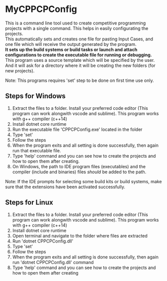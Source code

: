 # MyCPPCPConfig
This is a command line tool used to create competitive programming projects with a single command. This helps in easily configurating the projects.<br/>
This automatically sets and creates one file for pasting Input Cases, and one file which will receive the output generated by the program.<br/>
<b>It sets up the build systems or build tasks or launch and attach configurations to create the executable file for running or debugging.</b><br/>
This program uses a source template which will be specified by the user. And it will ask for a directory where it will be creating the new folders (for new projects).<br/>

Note: This programs requires 'set' step to be done on first time use only.
<b><h2>Steps for Windows</h2></b>
<ol type="1">
<li>Extract the files to a folder. Install your preferred code editor (This program can work alongwith vscode and sublime). This program works with g++ compiler (c++14)</li>
<li>Install dotnet core runtime</li>
<li>Run the executable file 'CPPCPConfig.exe' located in the folder</li>
<li>Type 'set'</li>
<li>Follow the steps</li>
<li>When the program exits and all setting is done successfully, then again run that executable file.</li>
<li>Type 'help' command and you can see how to create the projects and how to open them after creating.</li>
<li>On Windows, the path to IDE program files (executables) and the compiler (include and binaries) files <em>should</em> be added to the path.</li>
</ol>
Note: If the IDE prompts for selecting some build kits or build systems, make sure that the extensions have been activated successfully.

<b><h2>Steps for Linux</h2></b>
<ol type="1">
<li>Extract the files to a folder. Install your preferred code editor (This program can work alongwith vscode and sublime). This program works with g++ compiler (c++14)</li>
<li>Install dotnet core runtime</li>
<li>Open terminal and navigate to the folder where files are extracted</li>
<li>Run 'dotnet CPPCPConfig.dll'</li>
<li>Type 'set'</li>
<li>Follow the steps</li>
<li>When the program exits and all setting is done successfully, then again run 'dotnet CPPCPConfig.dll' command</li>
<li>Type 'help' command and you can see how to create the projects and how to open them after creating</li>
</ol>
